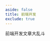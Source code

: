 ```yaml
---
aside: false
title: 前端开发
exclude: true
---
```

<script setup>
import ArticleList from '../../.vitepress/theme/components/ArticleList.vue';
</script>

<style lang="scss" module>
.pagetitle {
  text-align: center;
  font-size: 1.5em;
  font-weight: bold;
  line-height: 2em;
  color: var(--vp-c-indigo-1);
}
</style>
<section :class="$style.pagetitle">前端开发文章大乱斗</section>
<ArticleList></ArticleList>
